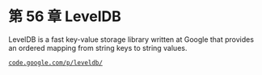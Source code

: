 # 第 56 章 LevelDB

LevelDB is a fast key-value storage library written at Google that provides an ordered mapping from string keys to string values.

[`code.google.com/p/leveldb/`](http://code.google.com/p/leveldb/)